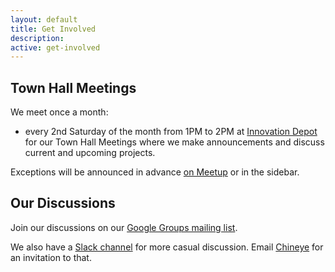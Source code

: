 ```yaml
---
layout: default
title: Get Involved
description: 
active: get-involved
---
```


Town Hall Meetings
--------------------------------

We meet once a month:

- every 2nd Saturday of the month from 1PM to 2PM at [Innovation Depot](http://maps.google.com/maps?f=q&hl=en&q=1500+First+Ave+North%2C+Birmingham%2C+AL%2C+35203%2C+us) for our Town Hall Meetings where we make announcements and discuss current and upcoming projects.

Exceptions will be announced in advance [on Meetup](http://www.meetup.com/Code-for-Birmingham-AL/) or in the sidebar.


Our Discussions
---------------

Join our discussions on our [Google Groups mailing list](https://groups.google.com/forum/#!forum/codeforbirmingham).

We also have a [Slack channel](https://codeforbham.slack.com) for more casual discussion. Email [Chineye](mailto:chineye.asuru@codeforbirmingham.org) for an invitation to that.
